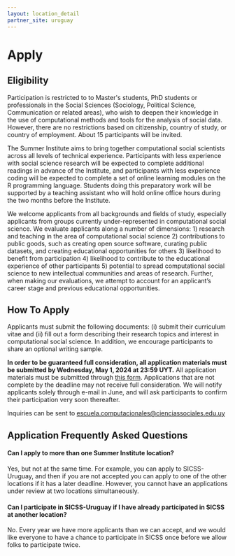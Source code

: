 ```yaml
---
layout: location_detail
partner_site: uruguay
---
```


# Apply

## Eligibility

Participation is restricted to to Master's students, PhD students or professionals in the Social Sciences (Sociology, Political Science, Communication or related areas), who wish to deepen their knowledge in the use of computational methods and tools for the analysis of social data. However, there are no restrictions based on citizenship, country of study, or country of employment. About 15 participants will be invited.

The Summer Institute aims to bring together computational social scientists across all levels of technical experience. Participants with less experience with social science research will be expected to complete additional readings in advance of the Institute, and participants with less experience coding will be expected to complete a set of online learning modules on the R programming language. Students doing this preparatory work will be supported by a teaching assistant who will hold online office hours during the two months before the Institute.

We welcome applicants from all backgrounds and fields of study, especially applicants from groups currently under-represented in computational social science. We evaluate applicants along a number of dimensions: 1) research and teaching in the area of computational social science 2) contributions to public goods, such as creating open source software, curating public datasets, and creating educational opportunities for others 3) likelihood to benefit from participation 4) likelihood to contribute to the educational experience of other participants 5) potential to spread computational social science to new intellectual communities and areas of research. Further, when making our evaluations, we attempt to account for an applicant’s career stage and previous educational opportunities.

## How To Apply

Applicants must submit the following documents: (i) submit their curriculum vitae and (ii) fill out a form describing their research topics and interest in computational social science. In addition, we encourage participants to share an optional writing sample.


**In order to be guaranteed full consideration, all application materials must be submitted by Wednesday, May 1, 2024 at 23:59 UYT.** All application materials must be submitted through [this form](https://forms.gle/pcJXRLtWY96PY8eE7). Applications that are not complete by the deadline may not receive full consideration. We will notify applicants solely through e-mail in June, and will ask participants to confirm their participation very soon thereafter.

Inquiries can be sent to [escuela.computacionales@cienciassociales.edu.uy](escuela.computacionales@cienciassociales.edu.uy)

## Application Frequently Asked Questions

#### Can I apply to more than one Summer Institute location?

Yes, but not at the same time. For example, you can apply to SICSS-Uruguay, and then if you are not accepted you can apply to one of the other locations if it has a later deadline. However, you cannot have an applications under review at two locations simultaneously.

#### Can I participate in SICSS-Uruguay if I have already participated in SICSS at another location?

No. Every year we have more applicants than we can accept, and we would like everyone to have a chance to participate in SICSS once before we allow folks to participate twice.
